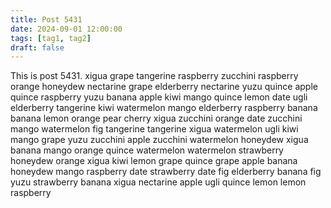 ```yaml
---
title: Post 5431
date: 2024-09-01 12:00:00
tags: [tag1, tag2]
draft: false
---
```

This is post 5431.
xigua
grape
tangerine
raspberry
zucchini
raspberry
orange
honeydew
nectarine
grape
elderberry
nectarine
yuzu
quince
apple
quince
raspberry
yuzu
banana
apple
kiwi
mango
quince
lemon
date
ugli
elderberry
tangerine
kiwi
watermelon
mango
elderberry
raspberry
banana
banana
lemon
orange
pear
cherry
xigua
zucchini
orange
date
zucchini
mango
watermelon
fig
tangerine
tangerine
xigua
watermelon
ugli
kiwi
mango
grape
yuzu
zucchini
apple
zucchini
watermelon
honeydew
xigua
banana
mango
orange
quince
watermelon
watermelon
strawberry
honeydew
orange
xigua
kiwi
lemon
grape
quince
grape
apple
banana
honeydew
mango
raspberry
date
strawberry
date
fig
elderberry
banana
fig
yuzu
strawberry
banana
xigua
nectarine
apple
ugli
quince
lemon
lemon
raspberry
